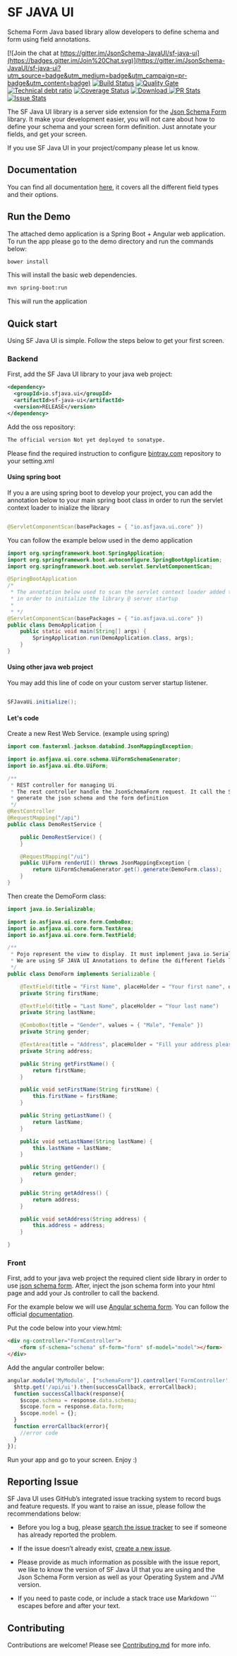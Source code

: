 # SF JAVA UI
Schema Form Java based library allow developers to define schema and form using field annotations.

[![Join the chat at https://gitter.im/JsonSchema-JavaUI/sf-java-ui](https://badges.gitter.im/Join%20Chat.svg)](https://gitter.im/JsonSchema-JavaUI/sf-java-ui?utm_source=badge&utm_medium=badge&utm_campaign=pr-badge&utm_content=badge)
[![Build Status](https://travis-ci.org/JsonSchema-JavaUI/sf-java-ui.svg?branch=master)](https://travis-ci.org/JsonSchema-JavaUI/sf-java-ui)
[![Quality Gate](https://sonarcloud.io/api/badges/gate?key=io.sfjava.ui:sf-java-ui)](https://sonarcloud.io/dashboard?id=io.sfjava.ui%3Asf-java-ui)
[![Technical debt ratio](https://sonarcloud.io/api/badges/measure?key=io.sfjava.ui:sf-java-ui&metric=sqale_debt_ratio)](https://sonarcloud.io/dashboard?id=io.sfjava.ui%3Asf-java-ui)
[![Coverage Status](https://coveralls.io/repos/github/JsonSchema-JavaUI/sf-java-ui/badge.svg?branch=master)](https://coveralls.io/github/JsonSchema-JavaUI/sf-java-ui?branch=master)
 [ ![Download](https://api.bintray.com/packages/jsonschema-javaui/sf-java-ui/sf-java-ui/images/download.svg) ](https://bintray.com/jsonschema-javaui/sf-java-ui/sf-java-ui/_latestVersion)
[![PR Stats](http://issuestats.com/github/JsonSchema-JavaUI/sf-java-ui/badge/pr)](http://issuestats.com/github/JsonSchema-JavaUI/sf-java-ui) [![Issue Stats](http://issuestats.com/github/JsonSchema-JavaUI/sf-java-ui/badge/issue)](http://issuestats.com/github/JsonSchema-JavaUI/sf-java-ui)

The SF Java UI library is a server side extension for the [Json Schema Form](https://github.com/json-schema-form) library. It make your development easier, you will not care about how to define your schema and your screen form definition. Just annotate your fields, and get your screen.

If you use SF Java UI in your project/company please let us know.

## Documentation

You can find all documentation [here](docs/index.md), it covers all the different field types and their options.

## Run the Demo
The attached demo application is a Spring Boot + Angular web application. 
To run the app please go to the demo directory and run the commands below:

```bash
bower install
```
This will install the basic web dependencies.

```bash
mvn spring-boot:run
```
This will run the application

## Quick start
Using SF Java UI is simple. Follow the steps below to get your first screen.

### Backend

First, add the SF Java UI library to your java web project:

```xml
<dependency>
  <groupId>io.sfjava.ui</groupId>
  <artifactId>sf-java-ui</artifactId>
  <version>RELEASE</version>
</dependency>
```
Add the oss repository:
```xml
The official version Not yet deployed to sonatype.
```

Please find the required instruction to configure [bintray.com](https://bintray.com/jsonschema-javaui/sf-java-ui/sf-java-ui) repository to your setting.xml

#### Using spring boot

If you a are using spring boot to develop your project, you can add the annotation below to your main spring boot class in order to run the servlet context loader to inialize the library

```Java

@ServletComponentScan(basePackages = { "io.asfjava.ui.core" })

```
You can follow the example below used in the demo application

```Java
import org.springframework.boot.SpringApplication;
import org.springframework.boot.autoconfigure.SpringBootApplication;
import org.springframework.boot.web.servlet.ServletComponentScan;

@SpringBootApplication
/*
 * The annotation below used to scan the servlet context loader added to the sf-java-ui library
 * in order to initialize the library @ server startup
 * 
 * */
@ServletComponentScan(basePackages = { "io.asfjava.ui.core" })
public class DemoApplication {
	public static void main(String[] args) {
		SpringApplication.run(DemoApplication.class, args);
	}
}


```

#### Using other java web project

You may add this line of code on your custom server startup listener. 

```Java

SFJavaUi.initialize();

```

#### Let's code
Create a new Rest Web Service. (example using spring)

```Java
import com.fasterxml.jackson.databind.JsonMappingException;

import io.asfjava.ui.core.schema.UiFormSchemaGenerator;
import io.asfjava.ui.dto.UiForm;

/**
 * REST controller for managing Ui.
 * The rest controller handle the JsonSchemaForm request. It call the SF JAVA UI library to 
 * generate the json schema and the form definition
 */
@RestController
@RequestMapping("/api")
public class DemoRestService {

	public DemoRestService() {
	}

	@RequestMapping("/ui")
	public UiForm renderUI() throws JsonMappingException {
		return UiFormSchemaGenerator.get().generate(DemoForm.class);
	}
}
```
Then create the DemoForm class:

```Java
import java.io.Serializable;

import io.asfjava.ui.core.form.ComboBox;
import io.asfjava.ui.core.form.TextArea;
import io.asfjava.ui.core.form.TextField;

/**
 * Pojo represent the view to display. It must implement java.io.Serializable.
 * We are using SF JAVA UI Annotations to define the different fields layout
 */
public class DemoForm implements Serializable {

	@TextField(title = "First Name", placeHolder = "Your first name", description="This is a description for your first name field")
	private String firstName;

	@TextField(title = "Last Name", placeHolder = "Your last name")
	private String lastName;

	@ComboBox(title = "Gender", values = { "Male", "Female" })
	private String gender;

	@TextArea(title = "Address", placeHolder = "Fill your address please", description = "This is a textarea")
	private String address;

	public String getFirstName() {
		return firstName;
	}

	public void setFirstName(String firstName) {
		this.firstName = firstName;
	}

	public String getLastName() {
		return lastName;
	}

	public void setLastName(String lastName) {
		this.lastName = lastName;
	}

	public String getGender() {
		return gender;
	}

	public String getAddress() {
		return address;
	}

	public void setAddress(String address) {
		this.address = address;
	}

}
```
### Front

First, add to your java web project the required client side library in order to use [json schema form](https://github.com/json-schema-form). 
After, inject the json schema form into your html page and add your Js controller to call the backend.

For the example below we will use [Angular schema form](https://github.com/json-schema-form/angular-schema-form). You can follow the official [documentation](https://github.com/json-schema-form/angular-schema-form#documentation).

Put the code below into your view.html:

```HTML
<div ng-controller="FormController">
    <form sf-schema="schema" sf-form="form" sf-model="model"></form>
</div>
```
Add the angular controller below:

```javascript
angular.module('MyModule', ["schemaForm"]).controller('FormController', function($scope,$http) {
  $http.get('/api/ui').then(successCallback, errorCallback);
  function successCallback(response){
    $scope.schema = response.data.schema;
    $scope.form = response.data.form;
    $scope.model = {};
  }
  function errorCallback(error){
    //error code
  }
});
```

Run your app and go to your screen. Enjoy :)

## Reporting Issue
SF Java UI uses GitHub’s integrated issue tracking system to record bugs and feature requests. If you want to raise an issue, please follow the recommendations below:

  - Before you log a bug, please [search the issue tracker](https://github.com/JsonSchema-JavaUI/sf-java-ui/search?type=Issues) to see if someone has already reported the problem.

  - If the issue doesn’t already exist, [create a new issue](https://github.com/JsonSchema-JavaUI/sf-java-ui/issues/new).

  - Please provide as much information as possible with the issue report, we like to know the version of SF Java UI that you are using and the Json Schema Form version as well as your Operating System and JVM version.

  - If you need to paste code, or include a stack trace use Markdown \``` escapes before and after your text.

## Contributing
Contributions are welcome! Please see [Contributing.md](CONTRIBUTING.md) for more info.
